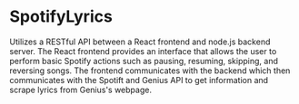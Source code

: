 # SpotifyLyrics

Utilizes a RESTful API between a React frontend and node.js backend server. The React frontend provides an interface that allows the user to perform basic Spotify actions such as pausing, resuming, skipping, and reversing songs. The frontend communicates with the backend which then communicates with the Spotift and Genius API to get information and scrape lyrics from Genius's webpage.
